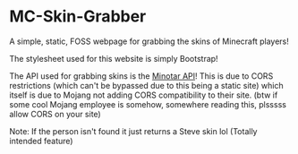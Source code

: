 # MC-Skin-Grabber
A simple, static, FOSS webpage for grabbing the skins of Minecraft players!

The stylesheet used for this website is simply Bootstrap!

The API used for grabbing skins is the [Minotar API](https://minotar.net/)! This is due to CORS restrictions (which can't be bypassed due to this being a static site) which itself is due to Mojang not adding CORS compatibility to their site. (btw if some cool Mojang employee is somehow, somewhere reading this, plsssss allow CORS on your site)

Note: If the person isn't found it just returns a Steve skin lol (Totally intended feature)
